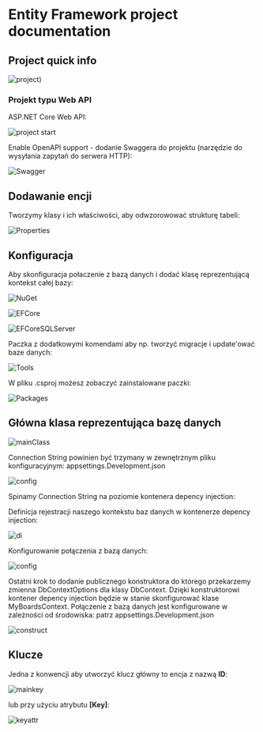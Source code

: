# Entity Framework project documentation

## Project quick info

![project](/Attachments/Screenshot_176.jpg))

### Projekt typu Web API

ASP.NET Core Web API:

![project start](/Attachments/Screenshot_1.jpg)

Enable OpenAPI support - dodanie Swaggera do projektu (narzędzie do wysyłania zapytań do serwera HTTP):

![Swagger](/Attachments/Screenshot_2.jpg)

## Dodawanie encji

Tworzymy klasy i ich właściwości, aby odwzorowować strukturę tabeli:

![Properties](/Attachments/Screenshot_3.jpg)

## Konfiguracja

Aby skonfiguracja połaczenie z bazą danych i dodać klasę reprezentującą kontekst całej bazy:

![NuGet](/Attachments/Screenshot_4.jpg)

![EFCore](/Attachments/Screenshot_5.jpg)

![EFCoreSQLServer](/Attachments/Screenshot_6.jpg)

Paczka z dodatkowymi komendami aby np. tworzyć migracje i update'ować baze danych:

![Tools](/Attachments/Screenshot_7.jpg)

W pliku .csproj możesz zobaczyć zainstalowane paczki:

![Packages](/Attachments/Screenshot_8.jpg)

## Główna klasa reprezentująca bazę danych

![mainClass](/Attachments/Screenshot_9.jpg)

Connection String powinien być trzymany w zewnętrznym pliku konfiguracyjnym: appsettings.Development.json

![config](/Attachments/Screenshot_10.jpg)

Spinamy Connection String na poziomie kontenera depency injection:

Definicja rejestracji naszego kontekstu baz danych w kontenerze depency injection:

![di](/Attachments/Screenshot_12.jpg)

Konfigurowanie połączenia z bazą danych:

![config](/Attachments/Screenshot_13.jpg)

Ostatni krok to dodanie publicznego konstruktora do którego przekarzemy zmienna DbContextOptions dla klasy DbContext. Dzięki konstruktorowi kontener depency injection będzie w stanie skonfigurować klase MyBoardsContext. Połączenie z bazą danych jest konfigurowane w zależności od środowiska: patrz appsettings.Development.json

![construct](/Attachments//Screenshot_14.jpg)

## Klucze

Jedna z konwencji aby utworzyć klucz główny to encja z nazwą **ID**:

![mainkey](/Attachments/Screenshot_15.jpg)

lub przy użyciu atrybutu **[Key]**:

![keyattr](/Attachments/Screenshot_16.jpg)